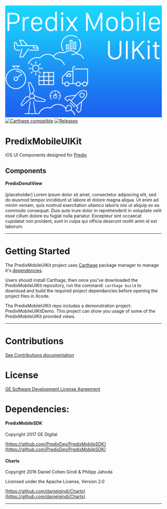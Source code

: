 ![alt tag](./Assets/PredixMobileUIKitTitle.png)
[![Carthage compatible](https://img.shields.io/badge/Carthage-compatible-4BC51D.svg?style=flat)](https://github.com/Carthage/Carthage)
[![Releases](https://img.shields.io/badge/Release-0-blue.svg)](https://github.com/PredixDev/PredixMobileUIKit/releases)

PredixMobileUIKit
====

iOS UI Components designed for [Predix](https://predix.io)


## Components
#### PredixDonutView
[placeholder]
Lorem ipsum dolor sit amet, consectetur adipiscing elit, sed do eiusmod tempor incididunt ut labore et dolore magna aliqua. Ut enim ad minim veniam, quis nostrud exercitation ullamco laboris nisi ut aliquip ex ea commodo consequat. Duis aute irure dolor in reprehenderit in voluptate velit esse cillum dolore eu fugiat nulla pariatur. Excepteur sint occaecat cupidatat non proident, sunt in culpa qui officia deserunt mollit anim id est laborum.


---
Getting Started
====
The PredixMobileUIKit project uses [Carthage](https://github.com/Carthage/Carthage) package manager to manage it's [dependencies](#dependencies).

Users should install Carthage, then once you've downloaded the PredixMobileUIKit repository, run the command: `carthage build` to download and build the required project dependancies before opening the project files in Xcode.

The PredixMobileUIKit repo includes a demonstration project: PredixMobileUIKitDemo. This project can show you usage of some of the PredixMobileUIKit provided views. 


---

Contributions
====
[See Contributions documentation](contributions.md)

License
====
[GE Software Development License Agreement](license.md)

<a name="dependencies"></a>
Dependencies:
====
#### PredixMobileSDK
Copyright 2017 GE Digital

[https://github.com/PredixDev/PredixMobileSDK](https://github.com/PredixDev/PredixMobileSDK)

#### Charts
Copyright 2016 Daniel Cohen Gindi & Philipp Jahoda

Licensed under the Apache License, Version 2.0

[https://github.com/danielgindi/Charts](https://github.com/danielgindi/Charts)

---
